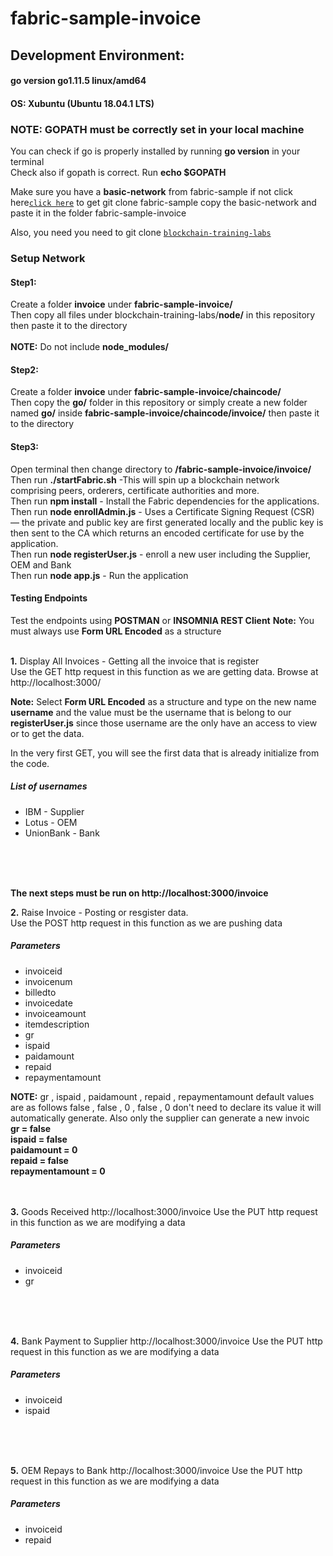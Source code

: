 # fabric-sample-invoice

## Development Environment:
#### go version go1.11.5 linux/amd64
#### OS: Xubuntu (Ubuntu 18.04.1 LTS)


### NOTE: GOPATH must be correctly set in your local machine
You can check if go is properly installed by running **go version** in your terminal
<br />
Check also if gopath is correct. Run **echo $GOPATH**

Make sure you have a **basic-network** from fabric-sample if not click here[`click here`](https://github.com/hyperledger/fabric-samples) to get git clone fabric-sample copy the basic-network and paste it in the folder fabric-sample-invoice

Also, you need you need to git clone [`blockchain-training-labs`](https://github.com/bchinc/blockchain-training-labs)


### Setup Network
#### Step1:
Create a folder **invoice** under **fabric-sample-invoice/**
<br />
Then copy all files under blockchain-training-labs/**node/** in this repository then paste it to the directory
<br />
<br />
**NOTE:** Do not include **node_modules/**

#### Step2:
Create a folder **invoice** under **fabric-sample-invoice/chaincode/**
<br />
Then copy the **go/** folder in this repository or simply create a new folder named **go/** inside **fabric-sample-invoice/chaincode/invoice/** then paste it to the directory
<br />

#### Step3:
Open terminal then change directory to **/fabric-sample-invoice/invoice/**
Then run **./startFabric.sh** -This will  spin up a blockchain network comprising peers, orderers, certificate authorities and more.
<br />
Then run **npm install** - Install the Fabric dependencies for the applications.
<br />
Then run **node enrollAdmin.js** -  Uses a Certificate Signing Request (CSR) — the private and public key are first generated locally and the public key is then sent to the CA which returns an encoded certificate for use by the application.
<br />
Then run **node registerUser.js** - enroll a new user including the Supplier, OEM and Bank
<br />
Then run **node app.js** - Run the application
<br />


#### Testing Endpoints

Test the endpoints using **POSTMAN** or **INSOMNIA REST Client**
**Note:**  You must always use **Form URL Encoded** as a structure
<br />
<br />


**1.** Display All Invoices - Getting all the invoice that is register
<br/>
Use the GET http request in this function as we are getting data. 
Browse at http://localhost:3000/

**Note:** Select **Form URL Encoded** as a structure and type on the new name **username** and the value must be the username that is belong to our **registerUser.js** since those username are the only have an access to view or to get the data.

In the very first GET, you will see the first data that is already initialize from the code. 

##### List of usernames
+ IBM - Supplier
+ Lotus - OEM
+ UnionBank - Bank
<br />
<br />
<br />

**The next steps must be run on http://localhost:3000/invoice**

**2.** Raise Invoice - Posting or resgister data.
<br/>
Use the POST http request in this function as we are pushing data

##### Parameters
+ invoiceid
+ invoicenum
+ billedto
+ invoicedate
+ invoiceamount
+ itemdescription
+ gr
+ ispaid
+ paidamount
+ repaid
+ repaymentamount

**NOTE:** gr , ispaid , paidamount , repaid , repaymentamount default values are as follows false , false , 0 , false , 0 don't need to declare its value it will automatically generate. Also only the supplier can generate a new invoic
<br/>
**gr = false**
<br />
**ispaid = false**
<br />
**paidamount = 0**
<br />
**repaid = false**
<br />
**repaymentamount = 0**
<br />
<br />
<br />

**3.** Goods Received
http://localhost:3000/invoice
Use the PUT http request in this function as we are modifying a data

##### Parameters
+ invoiceid
+ gr
<br />
<br />
<br />

**4.** Bank Payment to Supplier
http://localhost:3000/invoice
Use the PUT http request in this function as we are modifying a data

##### Parameters
+ invoiceid
+ ispaid
<br />
<br />
<br />

**5.** OEM Repays to Bank
http://localhost:3000/invoice
Use the PUT http request in this function as we are modifying a data

##### Parameters
+ invoiceid
+ repaid
